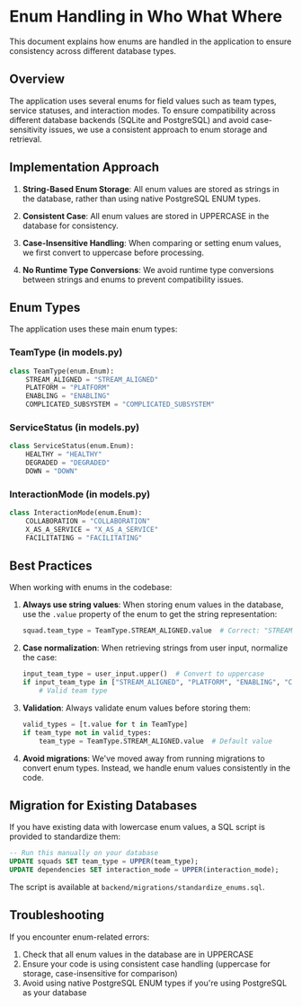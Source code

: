 # Enum Handling in Who What Where

This document explains how enums are handled in the application to ensure consistency across different database types.

## Overview

The application uses several enums for field values such as team types, service statuses, and interaction modes. 
To ensure compatibility across different database backends (SQLite and PostgreSQL) and avoid case-sensitivity issues, 
we use a consistent approach to enum storage and retrieval.

## Implementation Approach

1. **String-Based Enum Storage**: All enum values are stored as strings in the database, rather than using native PostgreSQL ENUM types.
   
2. **Consistent Case**: All enum values are stored in UPPERCASE in the database for consistency.

3. **Case-Insensitive Handling**: When comparing or setting enum values, we first convert to uppercase before processing.

4. **No Runtime Type Conversions**: We avoid runtime type conversions between strings and enums to prevent compatibility issues.

## Enum Types

The application uses these main enum types:

### TeamType (in models.py)
```python
class TeamType(enum.Enum):
    STREAM_ALIGNED = "STREAM_ALIGNED"
    PLATFORM = "PLATFORM"
    ENABLING = "ENABLING"
    COMPLICATED_SUBSYSTEM = "COMPLICATED_SUBSYSTEM"
```

### ServiceStatus (in models.py)
```python
class ServiceStatus(enum.Enum):
    HEALTHY = "HEALTHY"
    DEGRADED = "DEGRADED"
    DOWN = "DOWN"
```

### InteractionMode (in models.py)
```python
class InteractionMode(enum.Enum):
    COLLABORATION = "COLLABORATION"
    X_AS_A_SERVICE = "X_AS_A_SERVICE"
    FACILITATING = "FACILITATING"
```

## Best Practices

When working with enums in the codebase:

1. **Always use string values**: When storing enum values in the database, use the `.value` property of the enum to get the string representation:
   ```python
   squad.team_type = TeamType.STREAM_ALIGNED.value  # Correct: "STREAM_ALIGNED"
   ```

2. **Case normalization**: When retrieving strings from user input, normalize the case:
   ```python
   input_team_type = user_input.upper()  # Convert to uppercase
   if input_team_type in ["STREAM_ALIGNED", "PLATFORM", "ENABLING", "COMPLICATED_SUBSYSTEM"]:
       # Valid team type
   ```

3. **Validation**: Always validate enum values before storing them:
   ```python
   valid_types = [t.value for t in TeamType]
   if team_type not in valid_types:
       team_type = TeamType.STREAM_ALIGNED.value  # Default value
   ```

4. **Avoid migrations**: We've moved away from running migrations to convert enum types. 
   Instead, we handle enum values consistently in the code.

## Migration for Existing Databases

If you have existing data with lowercase enum values, a SQL script is provided to standardize them:

```sql
-- Run this manually on your database
UPDATE squads SET team_type = UPPER(team_type);
UPDATE dependencies SET interaction_mode = UPPER(interaction_mode);
```

The script is available at `backend/migrations/standardize_enums.sql`.

## Troubleshooting

If you encounter enum-related errors:

1. Check that all enum values in the database are in UPPERCASE
2. Ensure your code is using consistent case handling (uppercase for storage, case-insensitive for comparison)
3. Avoid using native PostgreSQL ENUM types if you're using PostgreSQL as your database

